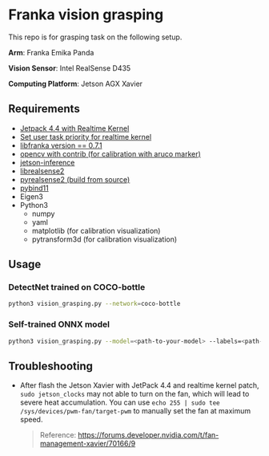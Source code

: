 # Franka vision grasping

This repo is for grasping task on the following setup.

**Arm**: Franka Emika Panda 

**Vision Sensor**: Intel RealSense D435

**Computing Platform**: Jetson AGX Xavier 

## Requirements

* [Jetpack 4.4 with Realtime Kernel](./docs/Jetpack4.4-with-realtime-kernel.md)
* [Set user task priority for realtime kernel](https://frankaemika.github.io/docs/installation_linux.html)
* [libfranka version == 0.7.1](https://frankaemika.github.io/docs/installation_linux.html)
* [opencv with contrib (for calibration with aruco marker)](https://github.com/AastaNV/JEP/blob/master/script/install_opencv4.3.0_Jetson.sh)
* [jetson-inference](https://github.com/dusty-nv/jetson-inference/blob/master/docs/building-repo-2.md)
* [librealsense2](https://github.com/IntelRealSense/librealsense/blob/master/doc/installation_jetson.md)
* [pyrealsense2 (build from source)](https://github.com/IntelRealSense/librealsense/tree/master/wrappers/python)
* [pybind11](https://github.com/pybind/pybind11)
* Eigen3
* Python3
  * numpy
  * yaml
  * matplotlib (for calibration visualization)
  * pytransform3d (for calibration visualization)

## Usage

### DetectNet trained on COCO-bottle

```bash
python3 vision_grasping.py --network=coco-bottle
```

### Self-trained ONNX model

```bash
python3 vision_grasping.py --model=<path-to-your-model> --labels=<path-to-your-label> --input-blob=input_0 --output-cvg=scores --output-bbox=boxes
```

## Troubleshooting

* After flash the Jetson Xavier with JetPack 4.4 and realtime kernel patch, `sudo jetson_clocks` may not able to turn on the fan, which will lead to severe heat accumulation. You can use `echo 255 | sudo tee /sys/devices/pwm-fan/target-pwm` to manually set the fan at maximum speed.

  > Reference: https://forums.developer.nvidia.com/t/fan-management-xavier/70166/9